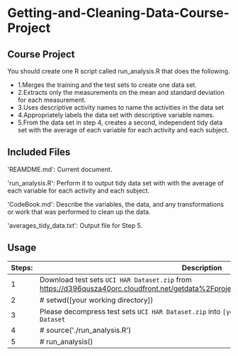 # Getting-and-Cleaning-Data-Course-Project

## Course Project
You should create one R script called run_analysis.R that does the following.

* 1.Merges the training and the test sets to create one data set.
* 2.Extracts only the measurements on the mean and standard deviation for each measurement. 
* 3.Uses descriptive activity names to name the activities in the data set
* 4.Appropriately labels the data set with descriptive variable names. 
* 5.From the data set in step 4, creates a second, independent tidy data set with the average of each variable for each activity and each subject.

## Included Files
'REAMDME.md':
Current document.

'run_analysis.R': 
Perform it to output tidy data set with with the average of each variable for each activity and each subject.  

'CodeBook.md':
Describe the variables, the data, and any transformations or work that was performed to clean up the data.

'averages_tidy_data.txt':
Output file for Step 5.

## Usage
Steps:   | Description
---------|------------
1        | Download test sets `UCI HAR Dataset.zip` from https://d396qusza40orc.cloudfront.net/getdata%2Fprojectfiles%2FUCI%20HAR%20Dataset.zip 
2        | # setwd([your working directory])
3        | Please decompress test sets `UCI HAR Dataset.zip` into `[your working directory]/UCI HAR Dataset`
4        | # source('./run_analysis.R')
5        | # run_analysis()
